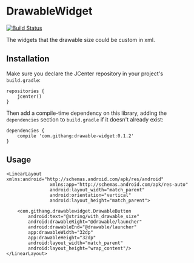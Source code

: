 # DrawableWidget

[![Build Status](https://travis-ci.org/msdx/DrawableWidget.png)](https://travis-ci.org/msdx/DrawableWidget)

The widgets that the drawable size could be custom in xml.

## Installation

Make sure you declare the JCenter repository in your project's `build.gradle`:

    repositories {
        jcenter()
    }

Then add a compile-time dependency on this library, adding the `dependencies` section to `build.gradle` if it doesn't already exist:

    dependencies {
        compile 'com.githang:drawable-widget:0.1.2'
    }

## Usage

    <LinearLayout xmlns:android="http://schemas.android.com/apk/res/android"
                    xmlns:app="http://schemas.android.com/apk/res-auto"
                    android:layout_width="match_parent"
                    android:orientation="vertical"
                    android:layout_height="match_parent">

        <com.githang.drawablewidget.DrawableButton
            android:text="@string/with_drawable_size"
            android:drawableRight="@drawable/launcher"
            android:drawableEnd="@drawable/launcher"
            app:drawableWidth="32dp"
            app:drawableHeight="32dp"
            android:layout_width="match_parent"
            android:layout_height="wrap_content"/>
    </LinearLayout>
